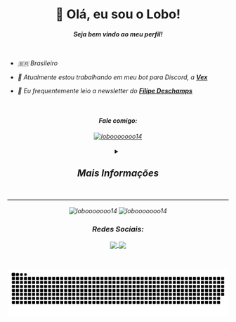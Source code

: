 <h1 align="center"> 👋 Olá, eu sou o Lobo!</h1>
<h4 align="center"><i>Seja bem vindo ao meu perfil!<i></h4>

<br>

- 🇧🇷  Brasileiro

- 🔧  Atualmente estou trabalhando em meu bot para Discord, a ***[Vex](https://github.com/BotVex/Vex.py)***

- 📄  Eu frequentemente leio a newsletter do ***[Filipe Deschamps](https://filipedeschamps.com.br/newsletter)***

<br>

<div style="display: inline_block">

<div align="center">
  <h4>Fale comigo:</h4>
    <a href="https://discord.com/users/783120232134082580" target="blank"">
    <img src="https://raw.githubusercontent.com/rahuldkjain/github-profile-readme-generator/master/src/images/icons/Social/discord.svg" alt="lobooooooo14" height="40" width="50" title="Discord">
    </a>
</div>

<br>

<div align="center">
  <details>
    <summary><h2>Mais Informações</h2></summary>

  <div align="center">
    <h3>Linguagens:</h3>
      <a href="https://www.python.org" target="_blank" rel="noreferrer">
        <img src="https://raw.githubusercontent.com/devicons/devicon/master/icons/python/python-original.svg" alt="python" width="40" height="40" title="Python"/>
      </a>
      <a href="https://developer.mozilla.org/en-US/docs/Web/JavaScript" target="_blank" rel="noreferrer">
        <img src="https://raw.githubusercontent.com/devicons/devicon/master/icons/javascript/javascript-original.svg" alt="javascript" width="40" height="40" title="Javascript"/>
      </a>
  </div>

  <hr>

  <div align="center">
    <h3>Desenvolvimento Front-end:</h3>
      <a href="https://www.w3.org/html/" target="_blank" rel="noreferrer">
        <img src="https://raw.githubusercontent.com/devicons/devicon/master/icons/html5/html5-original-wordmark.svg" alt="html5" width="40" height="40" title="HTML"/>
      </a>
      <a href="https://www.w3schools.com/css/" target="_blank" rel="noreferrer">
        <img src="https://raw.githubusercontent.com/devicons/devicon/master/icons/css3/css3-original-wordmark.svg" alt="css3" width="40" height="40" title="CSS"/>
      </a>
  </div>

  <hr>

  <div align="center">
    <h3>Devops:</h3>
      <a href="https://www.gnu.org/software/bash/" target="_blank" rel="noreferrer">
        <img src="https://www.vectorlogo.zone/logos/gnu_bash/gnu_bash-icon.svg" alt="bash" width="40" height="40" title="Bash"/>
      </a>
  </div>

  <hr>

  <div align="center">
    <h3>Frameworks:</h3>
      <a href="https://flask.palletsprojects.com/" target="_blank" rel="noreferrer">
        <img src="https://www.vectorlogo.zone/logos/pocoo_flask/pocoo_flask-icon.svg" alt="flask" width="40" height="40" title="Flask"/>
      </a>
  </div>

  <hr>

  <div align="center">
    <h3>BaaS:</h3>
      <a href="https://heroku.com" target="_blank" rel="noreferrer">
        <img src="https://www.vectorlogo.zone/logos/heroku/heroku-icon.svg" alt="heroku" width="40" height="40" title="Heroku"/>
      </a>
  </div>

  <hr>

  <div align="center">
    <h3>Outros:</h3>
      <a href="https://git-scm.com/" target="_blank" rel="noreferrer">
        <img src="https://www.vectorlogo.zone/logos/git-scm/git-scm-icon.svg" alt="git" width="40" height="40" title="Git"/>
      </a>
      <a href="https://www.arduino.cc/" target="_blank" rel="noreferrer">
        <img src="https://cdn.worldvectorlogo.com/logos/arduino-1.svg" alt="arduino" width="40" height="40" title="Arduino"/>
      </a>
  </div>

  </details>
</div>
</div>

<br>

<hr>

<p align="center">
  <img align="center" src="https://github-readme-stats.vercel.app/api/top-langs?username=lobooooooo14&show_icons=true&theme=dark&title_color=ffffff&text_color=dbdbdb&bg_color=0d1117&hide_border=true&locale=en&layout=compact" alt="lobooooooo14">
  <img align="center" src="https://github-readme-stats.vercel.app/api?username=lobooooooo14&show_icons=true&theme=dark&title_color=ffffff&text_color=dbdbdb&bg_color=0d1117&hide_border=true&locale=en" alt="lobooooooo14">

<br>

<h3 align="center">Redes Sociais:</h3>

<p align="center">
    <a href="https://twitter.com/lobooooooo14" target="_blank" rel="noopener noreferrer">
    <img align="center" src="https://img.shields.io/badge/Twitter-1DA1F2?style=for-the-badge&logo=twitter&logoColor=white">
  </a>
  <a href="https://youtube.com/channel/UCPmFk2-4Ra4mI_RAS239vKg" target="_blank" rel="noopener noreferrer">
    <img align="center" src="https://img.shields.io/badge/YouTube-FF0000?style=for-the-badge&logo=youtube&logoColor=white">
  </a>
</p>

<br>

![Snake animation](https://github.com/Lobooooooo14/Lobooooooo14/blob/output/github-contribution-grid-snake.svg)
